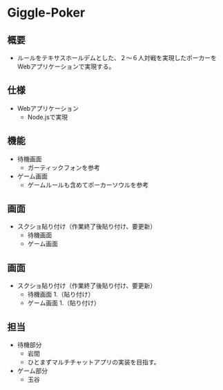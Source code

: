 # Giggle-Poker

## 概要
* ルールをテキサスホールデムとした、２～６人対戦を実現したポーカーをWebアプリケーションで実現する。

## 仕様
* Webアプリケーション
    * Node.jsで実現

## 機能
* 待機画面
    * ガーティックフォンを参考
* ゲーム画面
    * ゲームルールも含めてポーカーソウルを参考

## 画面
* スクショ貼り付け（作業終了後貼り付け、要更新）
    * 待機画面
    * ゲーム画面

## 画面
* スクショ貼り付け（作業終了後貼り付け、要更新）
    * 待機画面
    1.（貼り付け）
    * ゲーム画面
    1.（貼り付け）

## 担当
* 待機部分
    * 岩間
    * ひとまずマルチチャットアプリの実装を目指す。
* ゲーム部分
    * 玉谷
